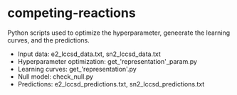 # competing-reactions
Python scripts used to optimize the hyperparameter, geneerate the learning curves, and the predictions.

 - Input data: e2_lccsd_data.txt, sn2_lccsd_data.txt
 - Hyperparameter optimization: get_'representation'_param.py
 - Learning curves: get_'representation'.py
 - Null model: check_null.py
 - Predictions: e2_lccsd_predictions.txt, sn2_lccsd_predictions.txt
